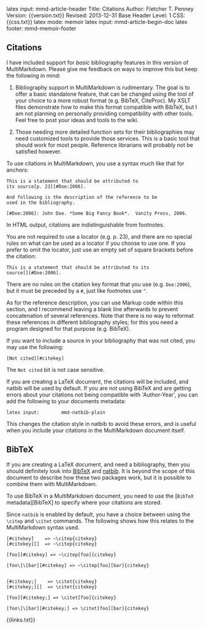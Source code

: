 latex input:	mmd-article-header
Title:	Citations
Author:	Fletcher T. Penney
Version:	{{version.txt}}
Revised:	2013-12-31 
Base Header Level:	1
CSS:	{{css.txt}}
latex mode:	memoir
latex input:	mmd-article-begin-doc
latex footer:	mmd-memoir-footer


## Citations ##

I have included support for *basic* bibliography features in this version of
MultiMarkdown. Please give me feedback on ways to improve this but keep the
following in mind:

1. Bibliography support in MultiMarkdown is rudimentary. The goal is to offer
a basic standalone feature, that can be changed using the tool of your choice
to a more robust format (e.g. BibTeX, CiteProc). My XSLT files demonstrate how
to make this format compatible with BibTeX, but I am not planning on
personally providing compatibility with other tools. Feel free to post your
ideas and tools to the wiki.

2. Those needing more detailed function sets for their bibliographies may need
customized tools to provide those services. This is a basic tool that should
work for most people. Reference librarians will probably not be satisfied
however.


To use citations in MultiMarkdown, you use a syntax much like that for
anchors:

	This is a statement that should be attributed to
	its source[p. 23][#Doe:2006].
	
	And following is the description of the reference to be
	used in the bibliography.
	
	[#Doe:2006]: John Doe. *Some Big Fancy Book*.  Vanity Press, 2006.

In HTML output, citations are indistinguishable from footnotes.

You are not required to use a locator (e.g. p. 23), and there are
no special rules on what can be used as a locator if you choose
to use one. If you prefer to omit the locator, just use an empty
set of square brackets before the citation:

	This is a statement that should be attributed to its 
	source[][#Doe:2006].

There are no rules on the citation key format that you use (e.g. `Doe:2006`),
but it must be preceded by a `#`, just like footnotes use `^`.

As for the reference description, you can use Markup code within this section,
and I recommend leaving a blank line afterwards to prevent concatenation of
several references. Note that there is no way to reformat these references in
different bibliography styles; for this you need a program designed for that
purpose (e.g. BibTeX).

If you want to include a source in your bibliography that was not cited, you
may use the following:

	[Not cited][#citekey]

The `Not cited` bit is not case sensitive.

If you are creating a LaTeX document, the citations will be included, and
natbib will be used by default. If you are not using BibTeX and are getting
errors about your citations not being compatible with 'Author-Year', you can
add the following to your documents metadata:

	latex input:		mmd-natbib-plain

This changes the citation style in natbib to avoid these errors, and is useful
when you include your citations in the MultiMarkdown document itself.


## BibTeX ##

If you are creating a LaTeX document, and need a bibliography, then you should
definitely look into [BibTeX](http://www.bibtex.org/) and
[natbib](http://merkel.zoneo.net/Latex/natbib.php). It is beyond the scope of
this document to describe how these two packages work, but it is possible to
combine them with MultiMarkdown.

To use BibTeX in a MultiMarkdown document, you need to use the [`BibTeX`
metadata][BibTeX] to specify where your citations are stored.

Since `natbib` is enabled by default, you have a choice between using the
`\citep` and `\citet` commands. The following shows how this relates to the
MultiMarkdown syntax used.

	[#citekey]    => ~\citep{citekey}
	[#citekey][]  => ~\citep{citekey}

	[foo][#citekey] => ~\citep[foo]{citekey}

	[foo\]\[bar][#citekey] => ~\citep[foo][bar]{citekey}


	[#citekey;]    => \citet{citekey}
	[#citekey;][]  => \citet{citekey}

	[foo][#citekey;] => \citet[foo]{citekey}

	[foo\]\[bar][#citekey;] => \citet[foo][bar]{citekey}

{{links.txt}}
